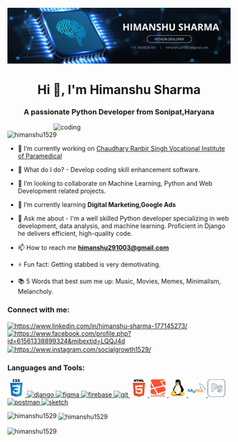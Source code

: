 ![logo](https://github.com/Himanshu1529/Himanshu1529/blob/main/Blue%20Modern%20Corporate%20Staff%20Profile%20LinkedIn%20Banner.png)
<h1 align="center">Hi 👋, I'm Himanshu Sharma</h1>
<h3 align="center">A passionate Python Developer from Sonipat,Haryana</h3>
<img align="right" alt="coding" width="400" src="https://i.pinimg.com/originals/81/17/8b/81178b47a8598f0c81c4799f2cdd4057.gif" 
<p align="left"> <img src="https://komarev.com/ghpvc/?username=himanshu1529&label=Profile%20views&color=0e75b6&style=flat" alt="himanshu1529" /> </p>

- 🔭 I’m currently working on [Chaudhary Ranbir Singh Vocational Institute of Paramedical](http://crsvip.in/)
  
- 🔮 What do I do? - Develop coding skill enhancement software.

- 👯 I’m looking to collaborate on Machine Learning, Python and Web Development related projects.

- 🌱 I’m currently learning **Digital Marketing,Google Ads**

- 💬 Ask me about - I'm a well skilled Python developer specializing in web development, data analysis, and machine learning. Proficient in Django he delivers efficient, high-quality code.

- 📫 How to reach me **himanshu291003@gmail.com**

- ⚡ Fun fact: Getting stabbed is very demotivating.

- 📚 5 Words that best sum me up: Music, Movies, Memes, Minimalism, Melancholy.

<h3 align="left">Connect with me:</h3>
<p align="left">
<a href="https://linkedin.com/in/himanshu-sharma-177145273/" target="blank"><img align="center" src="https://raw.githubusercontent.com/rahuldkjain/github-profile-readme-generator/master/src/images/icons/Social/linked-in-alt.svg" alt="https://www.linkedin.com/in/himanshu-sharma-177145273/" height="30" width="40" /></a>
<a href="https://www.facebook.com/profile.php?id=61561338899324&mibextid=LQQJ4d" target="blank"><img align="center" src="https://raw.githubusercontent.com/rahuldkjain/github-profile-readme-generator/master/src/images/icons/Social/facebook.svg" alt="https://www.facebook.com/profile.php?id=61561338899324&mibextid=LQQJ4d" height="30" width="40" /></a>
<a href="https://www.instagram.com/socialgrowth1529/" target="blank"><img align="center" src="https://raw.githubusercontent.com/rahuldkjain/github-profile-readme-generator/master/src/images/icons/Social/instagram.svg" alt="https://www.instagram.com/socialgrowth1529/" height="30" width="40" /></a>
</p>

<h3 align="left">Languages and Tools:</h3>
<p align="left"> <a href="https://www.w3schools.com/css/" target="_blank" rel="noreferrer"> <img src="https://raw.githubusercontent.com/devicons/devicon/master/icons/css3/css3-original-wordmark.svg" alt="css3" width="40" height="40"/> </a> <a href="https://www.djangoproject.com/" target="_blank" rel="noreferrer"> <img src="https://cdn.worldvectorlogo.com/logos/django.svg" alt="django" width="40" height="40"/> </a> <a href="https://www.figma.com/" target="_blank" rel="noreferrer"> <img src="https://www.vectorlogo.zone/logos/figma/figma-icon.svg" alt="figma" width="40" height="40"/> </a> <a href="https://firebase.google.com/" target="_blank" rel="noreferrer"> <img src="https://www.vectorlogo.zone/logos/firebase/firebase-icon.svg" alt="firebase" width="40" height="40"/> </a> <a href="https://git-scm.com/" target="_blank" rel="noreferrer"> <img src="https://www.vectorlogo.zone/logos/git-scm/git-scm-icon.svg" alt="git" width="40" height="40"/> </a> <a href="https://www.w3.org/html/" target="_blank" rel="noreferrer"> <img src="https://raw.githubusercontent.com/devicons/devicon/master/icons/html5/html5-original-wordmark.svg" alt="html5" width="40" height="40"/> </a> <a href="https://laravel.com/" target="_blank" rel="noreferrer"> <img src="https://raw.githubusercontent.com/devicons/devicon/master/icons/laravel/laravel-plain-wordmark.svg" alt="laravel" width="40" height="40"/> </a> <a href="https://www.linux.org/" target="_blank" rel="noreferrer"> <img src="https://raw.githubusercontent.com/devicons/devicon/master/icons/linux/linux-original.svg" alt="linux" width="40" height="40"/> </a> <a href="https://www.mysql.com/" target="_blank" rel="noreferrer"> <img src="https://raw.githubusercontent.com/devicons/devicon/master/icons/mysql/mysql-original-wordmark.svg" alt="mysql" width="40" height="40"/> </a> <a href="https://www.photoshop.com/en" target="_blank" rel="noreferrer"> <img src="https://raw.githubusercontent.com/devicons/devicon/master/icons/photoshop/photoshop-line.svg" alt="photoshop" width="40" height="40"/> </a> <a href="https://postman.com" target="_blank" rel="noreferrer"> <img src="https://www.vectorlogo.zone/logos/getpostman/getpostman-icon.svg" alt="postman" width="40" height="40"/> </a> <a href="https://www.sketch.com/" target="_blank" rel="noreferrer"> <img src="https://www.vectorlogo.zone/logos/sketchapp/sketchapp-icon.svg" alt="sketch" width="40" height="40"/> </a> </p>

<p><img align="left" src="https://github-readme-stats.vercel.app/api/top-langs?username=himanshu1529&show_icons=true&locale=en&layout=compact" alt="himanshu1529" /></p>

<p>&nbsp;<img align="center" src="https://github-readme-stats.vercel.app/api?username=himanshu1529&show_icons=true&locale=en" alt="himanshu1529" /></p>

<p><img align="center" src="https://github-readme-streak-stats.herokuapp.com/?user=himanshu1529&" alt="himanshu1529" /></p>
